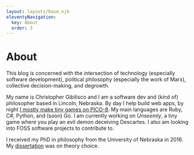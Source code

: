 ```yaml
---
layout: layouts/base.njk
eleventyNavigation:
  key: About
  order: 3
---
```

# About

This blog is concerned with the intersection of technology (especially software development), political philosophy (especially the work of Marx), collective decision-making, and degrowth.

My name is Christopher Gibilisco and I am a software dev and (kind of) philosopher based in Lincoln, Nebraska. By day I help build web apps, by night [I mostly make tiny games on PICO-8](https://www.lexaloffle.com/bbs/?uid=54244). My main languages are Ruby, C#, Python, and (soon) Go. I am currently working on *Unseemly*, a tiny game where you play an evil demon deceiving Descartes. I also am looking into FOSS software projects to contribute to.

I received my PhD in philosophy from the University of Nebraska in 2016. My [dissertation](https://philarchive.org/rec/GIBTOP?all_versions=1) was on theory choice.